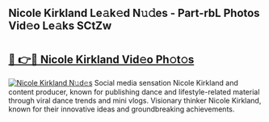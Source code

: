 ## Nicole Kirkland Le𝚊k𝚎d N𝚞𝚍es - Part-rbL Photos Vid𝚎o Le𝚊ks SCtZw

# <h2><a href="http://fbfqj5m.evod.top/?m=Nicole+Kirkland">🔗 👉🔴 Nicole Kirkland Vid𝚎o Ph𝚘t𝚘s</a></h2>

[![Nicole Kirkland N𝚞d𝚎s](https://i.imgur.com/8V9OHl7.gif)](http://fbfqj5m.evod.top/?m=Nicole+Kirkland)
Social media sensation Nicole Kirkland and content producer, known for publishing dance and lifestyle-related material through viral dance trends and mini vlogs. Visionary thinker Nicole Kirkland, known for their innovative ideas and groundbreaking achievements. 
